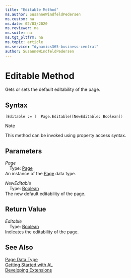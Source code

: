 ```yaml
---
title: "Editable Method"
ms.author: SusanneWindfeldPedersen
ms.custom: na
ms.date: 02/03/2020
ms.reviewer: na
ms.suite: na
ms.tgt_pltfrm: na
ms.topic: article
ms.service: "dynamics365-business-central"
author: SusanneWindfeldPedersen
---
```

[//]: # (START>DO_NOT_EDIT)
[//]: # (IMPORTANT:Do not edit any of the content between here and the END>DO_NOT_EDIT.)
[//]: # (Any modifications should be made in the .xml files in the ModernDev repo.)
# Editable Method
Gets or sets the default editability of the page.


## Syntax
```
[Editable := ]  Page.Editable([NewEditable: Boolean])
```
> [!NOTE]  
> This method can be invoked using property access syntax.  
## Parameters
*Page*  
&emsp;Type: [Page](page-data-type.md)  
An instance of the [Page](page-data-type.md) data type.  

*NewEditable*  
&emsp;Type: [Boolean](../boolean/boolean-data-type.md)  
The new default editability of the page.  


## Return Value
*Editable*  
&emsp;Type: [Boolean](../boolean/boolean-data-type.md)  
Indicates the editability of the page.
        


[//]: # (IMPORTANT: END>DO_NOT_EDIT)
## See Also
[Page Data Type](page-data-type.md)  
[Getting Started with AL](../../devenv-get-started.md)  
[Developing Extensions](../../devenv-dev-overview.md)